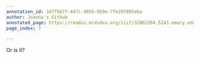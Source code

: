 ```yaml
---
annotation_id: 1d7f567f-447c-4855-959e-7fe297895eba
author: Joanna's Github
annotated_page: https://readux.ecdsdev.org/iiif/32862204.5243.emory.edu/canvas/32862204.5243.emory.edu$6
page_index: 7

---
```

<p>Or is it?</p>